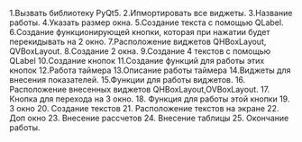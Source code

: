 1.Вызвать библиотеку PyQt5.
2.Ипмортировать все виджеты.
3.Название работы.
4.Указать размер окна.
5.Создание текста с помощью QLabel.
6.Создание функционирующей кнопки, которая при нажатии будет перекидывать на 2 окно.
7.Расположение виджетов QHBoxLayout, QVBoxLayout. 
8.Создание 2 окна.
9.Создание 4 текстов с помощью QLabel
10.Создание кнопок
11.Создание функций для работы этих кнопок
12.Работа таймера
13.Описание работы таймера
14.Виджеты для внесения показателей.
15.Функции для работы виджетов.
16. Расположение внесенных виджетов QHBoxLayout,OVBoxLayout.
17. Кнопка для перехода на 3 окно.
18. Функция для работы этой кнопки
19. 3 окно
20. Создание текстов
21. Расположение текстов на экране
22. Доп окно
23. Внесение рассчетов
24. Внесение таблицы
25. Окончание работы.

